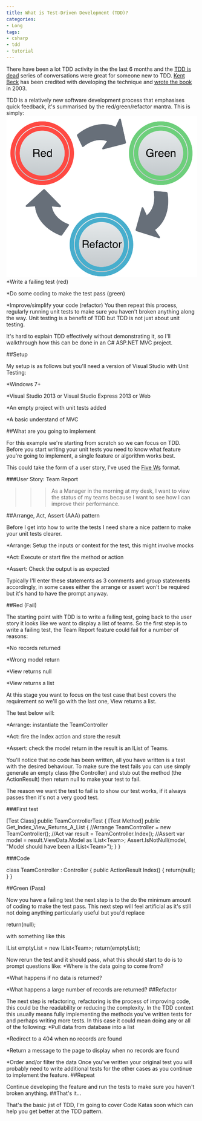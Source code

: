```yaml
---
title: What is Test-Driven Development (TDD)?
categories:
- Long
tags:
- csharp
- tdd
- tutorial
---
```


There have been a lot TDD activity in the the last 6 months and the 
[TDD is dead](http://martinfowler.com/articles/is-tdd-dead/) series of conversations were great for someone new to TDD. 
[Kent Beck](http://en.wikipedia.org/wiki/Kent_Beck) has been credited with developing the technique and 
[wrote the book](http://www.amazon.co.uk/Test-Driven-Development-Addison-Wesley-Signature/dp/0321146530) in 2003.

TDD is a relatively new software development process that emphasises quick feedback, it's summarised by the red/green/refactor mantra. This is simply: 
![](/images/static_52001c0be4b09bc7c9f838c9_52224ed3e4b0ba9919a3e0e1_54353a59e4b03c75a8c10f8c_1412774490693__img.png) 
*Write a failing test (red)
 
*Do some coding to make the test pass (green)
 
*Improve/simplify your code (refactor) 
You then repeat this process, regularly running unit tests to make sure you haven't broken anything along the way. Unit testing is a benefit of TDD but TDD is not just about unit testing.

It's hard to explain TDD effectively without demonstrating it, so I'll walkthrough how this can be done in an C# ASP.NET MVC project.

##Setup


My setup is as follows but you'll need a version of Visual Studio with Unit Testing:

*Windows 7+
 
*Visual Studio 2013 or Visual Studio Express 2013 or Web
 
*An empty project with unit tests added
 
*A basic understand of MVC

##What are you going to implement


For this example we're starting from scratch so we can focus on TDD. Before you start writing your unit tests you need to know what feature you're going to implement, a single feature or algorithm works best.

This could take the form of a user story, I've used the 
[Five Ws](http://en.wikipedia.org/wiki/Five_Ws) format.

###User Story: Team Report


>>>As a Manager in the morning at my desk, I want to view the status of my teams because I want to see how I can improve their performance.


##Arrange, Act, Assert (AAA) pattern


Before I get into how to write the tests I need share a nice pattern to make your unit tests clearer.

*Arrange: Setup the inputs or context for the test, this might involve 
mocks
 
*Act: Execute or start fire the method or action
 
*Assert: Check the output is as expected

Typically I'll enter these statements as 3 comments and group statements accordingly, in some cases either the arrange or assert won't be required but it's hand to have the prompt anyway.

##Red (Fail)


The starting point with TDD is to write a failing test, going back to the user story it looks like we want to display a list of teams. So the first step is to write a failing test, the 
Team Report feature could fail for a number of reasons:

*No records returned
 
*Wrong model return
 
*View returns null
 
*View returns a list

At this stage you want to focus on the test case that best covers the requirement so we'll go with the last one, 
View returns a list.

The test below will:

*Arrange: instantiate the TeamController
 
*Act: fire the Index action and store the result
 
*Assert: check the model return in the result is an IList of Teams.

You'll notice that no code has been written, all you have written is a test with the desired behaviour. To make sure the test fails you can use simply generate an empty class (the Controller) and stub out the method (the ActionResult) then return null to make your test to fail.

The reason we want the test to fail is to show our test works, if it always passes then it's not a very good test.

###First test


[Test Class] public TeamControllerTest { [Test Method] public Get_Index_View_Returns_A_List { //Arrange TeamController = new TeamController(); //Act var result = TeamController.Index(); //Assert var model = result.ViewData.Model as IList&lt;Team&gt;; Assert.IsNotNull(model, "Model should have been a IList&lt;Team&gt;"); } }

###Code


class TeamController : Controller { public ActionResult Index() { return(null); } }

##Green (Pass)
 
Now you have a failing test the next step is to the do the minimum amount of coding to make the test pass. This next step will feel artificial as it's still not doing anything particularly useful but you'd replace

return(null);

with something like this

IList emptyList = new IList&lt;Team&gt;; return(emptyList);

Now rerun the test and it should pass, what this should start to do is to prompt questions like: 
*Where is the data going to come from?
 
*What happens if no data is returned?
 
*What happens a large number of records are returned? 
##Refactor
 
The next step is refactoring, refactoring is the process of improving code, this could be the readability or reducing the complexity. 
In the TDD context this usually means fully implementing the methods you've written tests for and perhaps writing more tests. In this case it could mean doing any or all of the following: 
*Pull data from database into a list
 
*Redirect to a 404 when no records are found
 
*Return a message to the page to display when no records are found
 
*Order and/or filter the data 
Once you've written your original test you will probably need to write additional tests for the other cases as you continue to implement the feature. 
##Repeat
 
Continue developing the feature and run the tests to make sure you haven't broken anything. 
##That's it...
 
That's the basic jist of TDD, I'm going to cover Code Katas soon which can help you get better at the TDD pattern.
